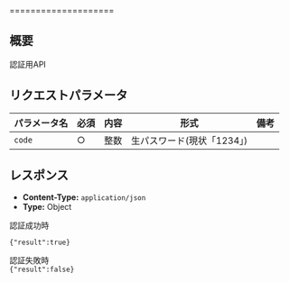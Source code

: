 ====================

概要
----

認証用API


リクエストパラメータ
--------------------

| パラメータ名 | 必須 | 内容 | 形式 | 備考 |
| ------------ | ---- | ---- | ---- | ---- |
| `code` | ○ | 整数 | 生パスワード(現状「1234」) | |

レスポンス
----------

  * **Content-Type:** `application/json`
  * **Type:** Object

認証成功時   

`{"result":true}`   


認証失敗時   
`{"result":false}`   

